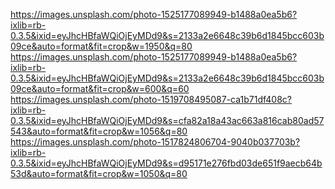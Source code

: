 https://images.unsplash.com/photo-1525177089949-b1488a0ea5b6?ixlib=rb-0.3.5&ixid=eyJhcHBfaWQiOjEyMDd9&s=2133a2e6648c39b6d1845bcc603b09ce&auto=format&fit=crop&w=1950&q=80
https://images.unsplash.com/photo-1525177089949-b1488a0ea5b6?ixlib=rb-0.3.5&ixid=eyJhcHBfaWQiOjEyMDd9&s=2133a2e6648c39b6d1845bcc603b09ce&auto=format&fit=crop&w=600&q=60
https://images.unsplash.com/photo-1519708495087-ca1b71df408c?ixlib=rb-0.3.5&ixid=eyJhcHBfaWQiOjEyMDd9&s=cfa82a18a43ac663a816cab80ad57543&auto=format&fit=crop&w=1056&q=80
https://images.unsplash.com/photo-1517824806704-9040b037703b?ixlib=rb-0.3.5&ixid=eyJhcHBfaWQiOjEyMDd9&s=d95171e276fbd03de651f9aecb64b53d&auto=format&fit=crop&w=1050&q=80